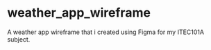 # weather_app_wireframe
A weather app wireframe that i created using Figma for my ITEC101A subject.
